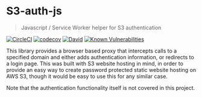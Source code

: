# S3-auth-js

> Javascript / Service Worker helper for S3 authentication

[![CircleCI](https://circleci.com/gh/bbhlondon/s3-auth-js.svg?style=shield)](https://circleci.com/gh/bbhlondon/s3-auth-js) 
[![codecov](https://codecov.io/gh/bbhlondon/s3-auth-js/branch/master/graph/badge.svg)](https://codecov.io/gh/bbhlondon/s3-auth-js)
[![David](https://david-dm.org/bbhlondon/s3-auth-js.svg)](https://david-dm.org/bbhlondon/s3-auth-js.svg)
[![Known Vulnerabilities](https://snyk.io/test/github/bbhlondon/s3-auth-js/badge.svg)](https://snyk.io/test/github/bbhlondon/s3-auth-js)

This library provides a browser based proxy that intercepts calls to a specified domain and either adds authentication information, or redirects to a login page. This was built with S3 website hosting in mind, in order to provide an easy way to create password protected static website hosting on AWS S3, though it would be easy to use this for any similar case.

Note that the authentication functionality itself is not covered in this project.
